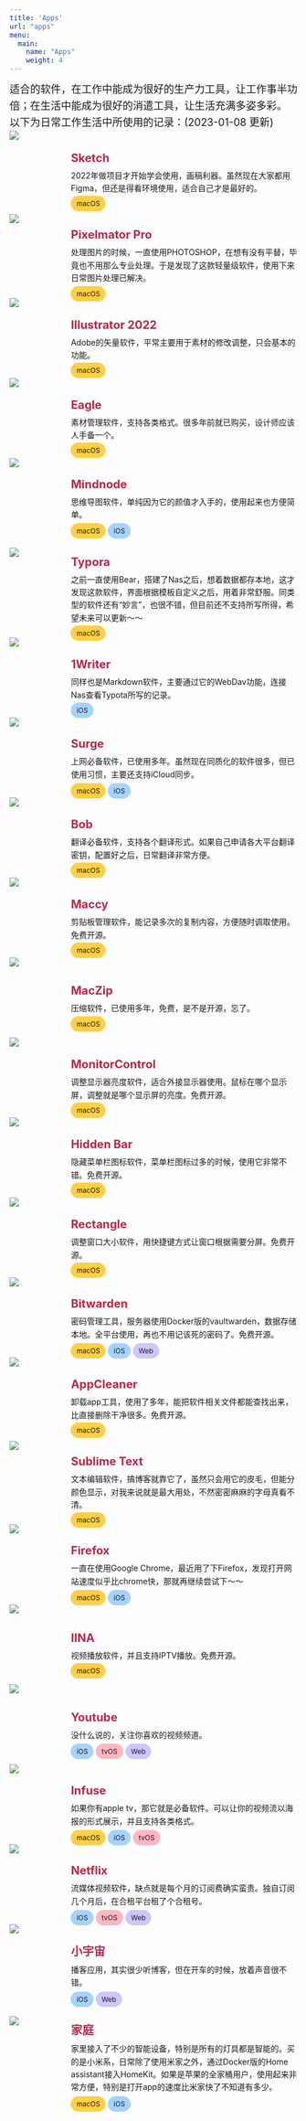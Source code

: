 ```yaml
---
title: 'Apps'
url: "apps"
menu:
  main:
    name: "Apps"
    weight: 4
---
```

<div style="font-size: 18px;line-height: 1.6;">适合的软件，在工作中能成为很好的生产力工具，让工作事半功倍；在生活中能成为很好的消遣工具，让生活充满多姿多彩。<br />
以下为日常工作生活中所使用的记录：(2023-01-08 更新)</div>

<div class="quanju">
<div class="img"><img src=/images/app/sketch.png> </div>
<div class="wenben">
<div class="title">Sketch</div>
<div class="note">2022年做项目才开始学会使用，画稿利器。虽然现在大家都用Figma，但还是得看环境使用，适合自己才是最好的。</div>
<span class="macos">macOS</span>
</div>
</div>

<div class="quanju">
<div class="img"><img src=/images/app/pixelmator.png> </div>
<div class="wenben">
<div class="title">Pixelmator Pro</div>
<div class="note">处理图片的时候，一直使用PHOTOSHOP，在想有没有平替，毕竟也不用那么专业处理。于是发现了这款轻量级软件，使用下来日常图片处理已解决。</div>
<span class="macos">macOS</span>
</div>
</div>

<div class="quanju">
<div class="img"><img src=/images/app/ai.png> </div>
<div class="wenben">
<div class="title">Illustrator 2022</div>
<div class="note">Adobe的矢量软件，平常主要用于素材的修改调整，只会基本的功能。</div>
<span class="macos">macOS</span>
</div>
</div>

<div class="quanju">
<div class="img"><img src=/images/app/eagle.png> </div>
<div class="wenben">
<div class="title">Eagle</div>
<div class="note">素材管理软件，支持各类格式。很多年前就已购买，设计师应该人手备一个。</div>
<span class="macos">macOS</span>
</div>
</div>

<div class="quanju">
<div class="img"><img src=/images/app/mindnode.png> </div>
<div class="wenben">
<div class="title">Mindnode</div>
<div class="note">思维导图软件，单纯因为它的颜值才入手的，使用起来也方便简单。</div>
<span class="macos">macOS</span>
<span class="ios">iOS</span>
</div>
</div>

<div class="quanju">
<div class="img"><img src=/images/app/typora.png> </div>
<div class="wenben">
<div class="title">Typora</div>
<div class="note">之前一直使用Bear，搭建了Nas之后，想着数据都存本地，这才发现这款软件，界面根据模板自定义之后，用着非常舒服。同类型的软件还有“妙言”，也很不错，但目前还不支持所写所得，希望未来可以更新～～</div>
<span class="macos">macOS</span>
</div>
</div>

<div class="quanju">
<div class="img"><img src=/images/app/1writer.png> </div>
<div class="wenben">
<div class="title">1Writer</div>
<div class="note">同样也是Markdown软件，主要通过它的WebDav功能，连接Nas查看Typota所写的记录。</div>
<span class="ios">iOS</span>
</div>
</div>

<div class="quanju">
<div class="img"><img src=/images/app/surge.png> </div>
<div class="wenben">
<div class="title">Surge</div>
<div class="note">上网必备软件，已使用多年。虽然现在同质化的软件很多，但已使用习惯，主要还支持iCloud同步。</div>
<span class="macos">macOS</span>
<span class="ios">iOS</span>
</div>
</div>

<div class="quanju">
<div class="img"><img src=/images/app/bob.png> </div>
<div class="wenben">
<div class="title">Bob</div>
<div class="note">翻译必备软件，支持各个翻译形式。如果自己申请各大平台翻译密钥，配置好之后，日常翻译非常方便。</div>
<span class="macos">macOS</span>
</div>
</div>

<div class="quanju">
<div class="img"><img src=/images/app/maccy.png> </div>
<div class="wenben">
<div class="title">Maccy</div>
<div class="note">剪贴板管理软件，能记录多次的复制内容，方便随时调取使用。免费开源。</div>
<span class="macos">macOS</span>
</div>
</div>

<div class="quanju">
<div class="img"><img src=/images/app/maczip.png> </div>
<div class="wenben">
<div class="title">MacZip</div>
<div class="note">压缩软件，已使用多年，免费，是不是开源，忘了。</div>
<span class="macos">macOS</span>
</div>
</div>

<div class="quanju">
<div class="img"><img src=/images/app/monitorcontrol.png> </div>
<div class="wenben">
<div class="title">MonitorControl</div>
<div class="note">调整显示器亮度软件，适合外接显示器使用。鼠标在哪个显示屏，调整就是哪个显示屏的亮度。免费开源。</div>
<span class="macos">macOS</span>
</div>
</div>

<div class="quanju">
<div class="img"><img src=/images/app/hidden.png> </div>
<div class="wenben">
<div class="title">Hidden Bar</div>
<div class="note">隐藏菜单栏图标软件，菜单栏图标过多的时候，使用它非常不错。免费开源。</div>
<span class="macos">macOS</span>
</div>
</div>

<div class="quanju">
<div class="img"><img src=/images/app/rectangle.png> </div>
<div class="wenben">
<div class="title">Rectangle</div>
<div class="note">调整窗口大小软件，用快捷键方式让窗口根据需要分屏。免费开源。</div>
<span class="macos">macOS</span>
</div>
</div>

<div class="quanju">
<div class="img"><img src=/images/app/bitwarden.png> </div>
<div class="wenben">
<div class="title">Bitwarden</div>
<div class="note">密码管理工具，服务器使用Docker版的vaultwarden，数据存储本地。全平台使用，再也不用记该死的密码了。免费开源。</div>
<span class="macos">macOS</span>
<span class="ios">iOS</span>
<span class="web">Web</span>
</div>
</div>

<div class="quanju">
<div class="img"><img src=/images/app/appcleaner.png> </div>
<div class="wenben">
<div class="title">AppCleaner</div>
<div class="note">卸载app工具，使用了多年，能把软件相关文件都能查找出来，比直接删除干净很多。免费开源。</div>
<span class="macos">macOS</span>
</div>
</div>

<div class="quanju">
<div class="img"><img src=/images/app/sublime.png> </div>
<div class="wenben">
<div class="title">Sublime Text</div>
<div class="note">文本编辑软件，搞博客就靠它了，虽然只会用它的皮毛，但能分颜色显示，对我来说就是最大用处，不然密密麻麻的字母真看不清。</div>
<span class="macos">macOS</span>
</div>
</div>

<div class="quanju">
<div class="img"><img src=/images/app/firefox.png> </div>
<div class="wenben">
<div class="title">Firefox</div>
<div class="note">一直在使用Google Chrome，最近用了下Firefox，发现打开网站速度似乎比chrome快，那就再继续尝试下～～</div>
<span class="macos">macOS</span>
<span class="ios">iOS</span>
</div>
</div>

<div class="quanju">
<div class="img"><img src=/images/app/iina.png> </div>
<div class="wenben">
<div class="title">IINA</div>
<div class="note">视频播放软件，并且支持IPTV播放。免费开源。</div>
<span class="macos">macOS</span>
</div>
</div>

<div class="quanju">
<div class="img"><img src=/images/app/youtube.png> </div>
<div class="wenben">
<div class="title">Youtube</div>
<div class="note">没什么说的，关注你喜欢的视频频道。</div>
<span class="ios">iOS</span>
<span class="tvos">tvOS</span>
<span class="web">Web</span>
</div>
</div>

<div class="quanju">
<div class="img"><img src=/images/app/infuse.png> </div>
<div class="wenben">
<div class="title">Infuse</div>
<div class="note">如果你有apple tv，那它就是必备软件。可以让你的视频流以海报的形式展示，并且支持各类格式。</div>
<span class="macos">macOS</span>
<span class="ios">iOS</span>
<span class="tvos">tvOS</span>
</div>
</div>

<div class="quanju">
<div class="img"><img src=/images/app/netflix.png> </div>
<div class="wenben">
<div class="title">Netflix</div>
<div class="note">流媒体视频软件，缺点就是每个月的订阅费确实蛮贵。独自订阅几个月后，在合租平台租了个合租号。</div>
<span class="ios">iOS</span>
<span class="tvos">tvOS</span>
<span class="web">Web</span>
</div>
</div>

<div class="quanju">
<div class="img"><img src=/images/app/xiaoyuz.png> </div>
<div class="wenben">
<div class="title">小宇宙</div>
<div class="note">播客应用，其实很少听博客，但在开车的时候，放着声音很不错。</div>
<span class="ios">iOS</span>
<span class="web">Web</span>
</div>
</div>

<div class="quanju">
<div class="img"><img src=/images/app/home.png> </div>
<div class="wenben">
<div class="title">家庭</div>
<div class="note">家里接入了不少的智能设备，特别是所有的灯具都是智能的。买的是小米系，日常除了使用米家之外，通过Docker版的Home assistant接入HomeKit。如果是苹果的全家桶用户，使用起来非常方便，特别是打开app的速度比米家快了不知道有多少。</div>
<span class="macos">macOS</span>
<span class="ios">iOS</span>
</div>
</div>

<style>
.quanju{display: flex;align-items: center;}
.img{width:100px;height: 140px;margin-right:20px;}
.wenben{width:90%;margin-top:30px;}
.title{color:#bb2649;font-size:20px;font-weight:bold;margin-bottom: 8px;}
.note{font-size: 14px;margin-bottom: 8px;line-height: 1.6;}
.macos{background-color:#FFCF47;padding: 6px 10px;text-align: center;font-size: 12px;border-radius:20px;}
.ios{background-color:#A6D2FF;padding: 6px 10px;text-align: center;font-size: 12px;border-radius:20px;}
.tvos{background-color:#FFB6C2;padding: 6px 10px;text-align: center;font-size: 12px;border-radius:20px;}
.web{background-color:#CEC6FF;padding: 6px 10px;text-align: center;font-size: 12px;border-radius:20px;}
</style>